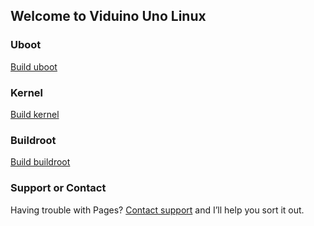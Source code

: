 ## Welcome to Viduino Uno Linux
### Uboot
[Build uboot](https://thinpv.github.io/uboot)

### Kernel
[Build kernel](https://thinpv.github.io/kernel)

### Buildroot
[Build buildroot](https://thinpv.github.io/buildroot)

### Support or Contact
Having trouble with Pages? [Contact support](thinpv) and I’ll help you sort it out.
